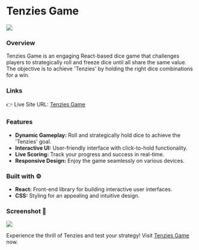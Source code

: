 # Tenzies Game
[![](https://skillicons.dev/icons?i=react,css)](https://skillicons.dev)

### Overview
Tenzies Game is an engaging React-based dice game that challenges players to strategically roll and freeze dice until all share the same value. The objective is to achieve 'Tenzies' by holding the right dice combinations for a win.

### Links
👉 Live Site URL: [Tenzies Game](https://boisterous-crisp-c08c44.netlify.app/)

### Features
- **Dynamic Gameplay:** Roll and strategically hold dice to achieve the 'Tenzies' goal.
- **Interactive UI:** User-friendly interface with click-to-hold functionality.
- **Live Scoring:** Track your progress and success in real-time.
- **Responsive Design:** Enjoy the game seamlessly on various devices.

### Built with ⚙️
- **React:** Front-end library for building interactive user interfaces.
- **CSS:** Styling for an appealing and intuitive design.

### Screenshot 📸
<img src="http://drive.google.com/uc?export=view&id=1UQhyWkubOR2kIwVpqMfjVbzs2vIeuOJN" style="max-width: 100%">

Experience the thrill of Tenzies and test your strategy! Visit [Tenzies Game](https://boisterous-crisp-c08c44.netlify.app/) now.

